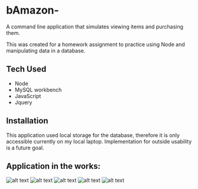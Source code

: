 # bAmazon-

A command line application that simulates viewing items and purchasing them.

This was created for a homework assignment to practice using Node and manipulating data in a database. 

## Tech Used

- Node
- MySQL workbench
- JavaScript
- Jquery


## Installation

This application used local storage for the database, therefore it is only accessible currently on my local laptop.  Implementation for outside usability is a future goal. 

## Application in the works:

![alt text](C:\Users\diore\Desktop\class\bamazon\bAmazon-\bAmazonDEMO_1.png)
![alt text](C:\Users\diore\Desktop\class\bamazon\bAmazon-\bAmazonDEMO_2.png)
![alt text](C:\Users\diore\Desktop\class\bamazon\bAmazon-\bAmazonDEMO_3.png)
![alt text](C:\Users\diore\Desktop\class\bamazon\bAmazon-\bAmazonDEMO_4.png)
![alt text](C:\Users\diore\Desktop\class\bamazon\bAmazon-\bAmazonDEMO_5.png)
